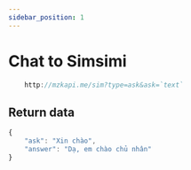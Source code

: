 ```yaml
---
sidebar_position: 1
---
```


# Chat to Simsimi

```jsx title="API Endpoint:"
    http://mzkapi.me/sim?type=ask&ask=`text`
```
## Return data

```jsx title="http://mzkapi.me/sim?type=ask&ask=xin chào"
{
    "ask": "Xin chào",
    "answer": "Dạ, em chào chủ nhân"
}
```